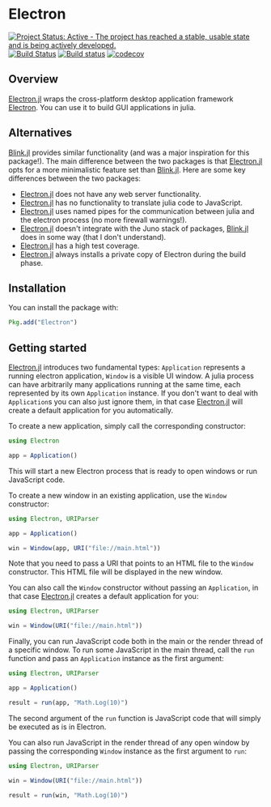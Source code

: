 # Electron

[![Project Status: Active - The project has reached a stable, usable state and is being actively developed.](http://www.repostatus.org/badges/latest/active.svg)](http://www.repostatus.org/#active)
[![Build Status](https://travis-ci.org/davidanthoff/Electron.jl.svg?branch=master)](https://travis-ci.org/davidanthoff/Electron.jl)
[![Build status](https://ci.appveyor.com/api/projects/status/isid8hq7hq1vwmfn/branch/master?svg=true)](https://ci.appveyor.com/project/davidanthoff/electron-jl/branch/master)
[![codecov](https://codecov.io/gh/davidanthoff/Electron.jl/branch/master/graph/badge.svg)](https://codecov.io/gh/davidanthoff/Electron.jl)

## Overview

[Electron.jl](https://github.com/davidanthoff/Electron.jl) wraps the cross-platform desktop application framework [Electron](https://electronjs.org/). You can use it to build GUI applications in julia.

## Alternatives

[Blink.jl](https://github.com/JunoLab/Blink.jl) provides similar functionality (and was a major inspiration for this package!). The main difference between the two packages is that [Electron.jl](https://github.com/davidanthoff/Electron.jl) opts for a more minimalistic feature set than [Blink.jl](https://github.com/JunoLab/Blink.jl). Here are some key differences between the two packages:
* [Electron.jl](https://github.com/davidanthoff/Electron.jl) does not have any web server functionality.
* [Electron.jl](https://github.com/davidanthoff/Electron.jl) has no functionality to translate julia code to JavaScript.
* [Electron.jl](https://github.com/davidanthoff/Electron.jl) uses named pipes for the communication between julia and the electron process (no more firewall warnings!).
* [Electron.jl](https://github.com/davidanthoff/Electron.jl) doesn't integrate with the Juno stack of packages, [Blink.jl](https://github.com/JunoLab/Blink.jl) does in some way (that I don't understand).
* [Electron.jl](https://github.com/davidanthoff/Electron.jl) has a high test coverage.
* [Electron.jl](https://github.com/davidanthoff/Electron.jl) always installs a private copy of Electron during the build phase.

## Installation

You can install the package with:

````julia
Pkg.add("Electron")
````

## Getting started

[Electron.jl](https://github.com/davidanthoff/Electron.jl) introduces two fundamental types: ``Application`` represents a running electron application, ``Window`` is a visible UI window. A julia process can have arbitrarily many applications running at the same time, each represented by its own ``Application`` instance. If you don't want to deal with ``Application``s you can also just ignore them, in that case [Electron.jl](https://github.com/davidanthoff/Electron.jl) will create a default application for you automatically.

To create a new application, simply call the corresponding constructor:

````julia
using Electron

app = Application()
````

This will start a new Electron process that is ready to open windows or run JavaScript code.

To create a new window in an existing application, use the ``Window`` constructor:

````julia
using Electron, URIParser

app = Application()

win = Window(app, URI("file://main.html"))
````

Note that you need to pass a URI that points to an HTML file to the ``Window`` constructor. This HTML file will be displayed in the new window.

You can also call the ``Window`` constructor without passing an ``Application``, in that case [Electron.jl](https://github.com/davidanthoff/Electron.jl) creates a default application for you:

````julia
using Electron, URIParser

win = Window(URI("file://main.html"))
````

Finally, you can run JavaScript code both in the main or the render thread of a specific window. To run some JavaScript in the main thread, call the ``run`` function and pass an ``Application`` instance as the first argument:

````julia
using Electron, URIParser

app = Application()

result = run(app, "Math.Log(10)")
````

The second argument of the ``run`` function is JavaScript code that will simply be executed as is in Electron.

You can also run JavaScript in the render thread of any open window by passing the corresponding ``Window`` instance as the first argument to ``run``:

````julia
using Electron, URIParser

win = Window(URI("file://main.html"))

result = run(win, "Math.Log(10)")
````
